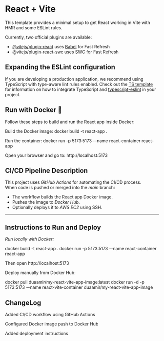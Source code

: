 # React + Vite

This template provides a minimal setup to get React working in Vite with HMR and some ESLint rules.

Currently, two official plugins are available:

- [@vitejs/plugin-react](https://github.com/vitejs/vite-plugin-react/blob/main/packages/plugin-react) uses [Babel](https://babeljs.io/) for Fast Refresh
- [@vitejs/plugin-react-swc](https://github.com/vitejs/vite-plugin-react/blob/main/packages/plugin-react-swc) uses [SWC](https://swc.rs/) for Fast Refresh

## Expanding the ESLint configuration

If you are developing a production application, we recommend using TypeScript with type-aware lint rules enabled. Check out the [TS template](https://github.com/vitejs/vite/tree/main/packages/create-vite/template-react-ts) for information on how to integrate TypeScript and [typescript-eslint](https://typescript-eslint.io) in your project.

## Run with Docker 🐳

Follow these steps to build and run the React app inside Docker:

Build the Docker image:
docker build -t react-app .

Run the container:
docker run -p 5173:5173 --name react-container react-app

Open your browser and go to:
http://localhost:5173

## CI/CD Pipeline Description

This project uses *GitHub Actions* for automating the CI/CD process.  
When code is pushed or merged into the *main* branch:

- The workflow builds the React app Docker image.
- Pushes the image to *Docker Hub*.
- Optionally deploys it to *AWS EC2* using SSH.

---

## Instructions to Run and Deploy

*Run locally with Docker:*

docker build -t react-app .
docker run -p 5173:5173 --name react-container react-app

Then open http://localhost:5173

Deploy manually from Docker Hub:

docker pull duaamir/my-react-vite-app-image:latest
docker run -d -p 5173:5173 --name react-vite-container duaamir/my-react-vite-app-image

## ChangeLog

Added CI/CD workflow using GitHub Actions

Configured Docker image push to Docker Hub

Added deployment instructions